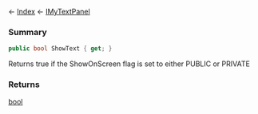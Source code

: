 ← [Index](Api-Index) ← [IMyTextPanel](Sandbox.ModAPI.Ingame.IMyTextPanel)

### Summary

```csharp
public bool ShowText { get; }
```

Returns true if the ShowOnScreen flag is set to either PUBLIC or PRIVATE

### Returns

[bool](System.Boolean)

